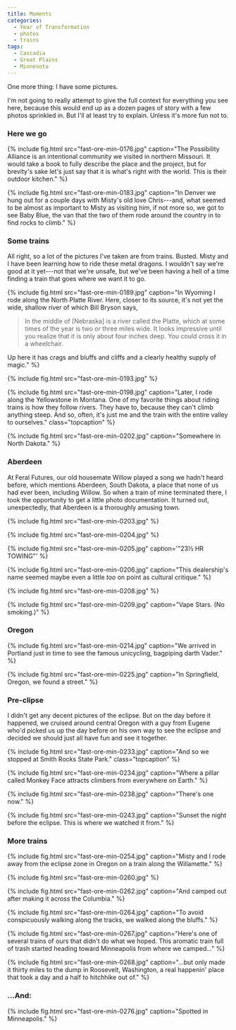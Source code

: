 ```yaml
---
title: Moments
categories:
  - Year of Transformation
  - photos
  - trains
tags:
  - Cascadia
  - Great Plains
  - Minnesota
---
```


One more thing: I have some pictures.

I'm not going to really attempt to give the full context for everything you see
here, because this would end up as a dozen pages of story with a few photos
sprinkled in. But I'll at least try to explain. Unless it's more fun not to.

### Here we go

{% include fig.html src="fast-ore-min-0176.jpg" caption="The Possibility Alliance is
an intentional community we visited in northern Missouri. It would take a book
to fully describe the place and the project, but for brevity's sake let's just
say that it is what's right with the world. This is their outdoor kitchen." %}

{% include fig.html src="fast-ore-min-0183.jpg" caption="In Denver we hung out for
a couple days with Misty's old love Chris---and, what seemed to be almost as
important to Misty as visiting him, if not more so, we got to see Baby Blue, the
van that the two of them rode around the country in to find rocks to climb." %}

### Some trains

All right, so a lot of the pictures I've taken are from trains. Busted. Misty
and I have been learning how to ride these metal dragons. I wouldn't say we're
good at it yet---not that we're unsafe, but we've been having a hell of a time
finding a train that goes where we want it to go. 

{% include fig.html src="fast-ore-min-0189.jpg" caption="In Wyoming I rode along the
North Platte River. Here, closer to its source, it's not yet the wide, shallow
river of which Bill Bryson says,

> In the middle of [Nebraska] is a river called the Platte, which at some times
> of the year is two or three miles wide. It looks impressive until you realize
> that it is only about four inches deep. You could cross it in a wheelchair.

Up here it has crags and bluffs and cliffs and a clearly healthy supply of
magic." %}

{% include fig.html src="fast-ore-min-0193.jpg" %}

{% include fig.html src="fast-ore-min-0198.jpg" caption="Later, I rode along the
Yellowstone in Montana. One of my favorite things about riding trains is how
they follow rivers. They have to, because they can't climb anything steep. And
so, often, it's just me and the train with the entire valley to ourselves."
class="topcaption" %}

{% include fig.html src="fast-ore-min-0202.jpg" caption="Somewhere in North Dakota."
%}

### Aberdeen

At Feral Futures, our old housemate Willow played a song we hadn't heard before,
which mentions Aberdeen, South Dakota, a place that none of us had ever been,
including Willow. So when a train of mine terminated there, I took the
opportunity to get a little photo documentation. It turned out, unexpectedly,
that Aberdeen is a thoroughly amusing town.

{% include fig.html src="fast-ore-min-0203.jpg" %}

{% include fig.html src="fast-ore-min-0204.jpg" %}

{% include fig.html src="fast-ore-min-0205.jpg" caption='"23½ HR TOWING"' %}

{% include fig.html src="fast-ore-min-0206.jpg" caption="This dealership's name seemed
maybe even a little *too* on point as cultural critique." %}

{% include fig.html src="fast-ore-min-0208.jpg" %}

{% include fig.html src="fast-ore-min-0209.jpg" caption="Vape Stars. (No smoking.)"
%}

### Oregon

{% include fig.html src="fast-ore-min-0214.jpg" caption="We arrived in Portland just
in time to see the famous unicycling, bagpiping darth Vader." %}

{% include fig.html src="fast-ore-min-0225.jpg" caption="In Springfield, Oregon, we
found a street." %}

### Pre-clipse

I didn't get any decent pictures of the eclipse. But on the day before it
happened, we cruised around central Oregon with a guy from Eugene who'd picked
us up the day before on his own way to see the eclipse and decided we should
just all have fun and see it together.

{% include fig.html src="fast-ore-min-0233.jpg" caption="And so we stopped at Smith
Rocks State Park." class="topcaption" %}

{% include fig.html src="fast-ore-min-0234.jpg" caption="Where a pillar called
Monkey Face attracts climbers from everywhere on Earth." %}

{% include fig.html src="fast-ore-min-0238.jpg" caption="There's one now." %}

{% include fig.html src="fast-ore-min-0243.jpg" caption="Sunset the night before the
eclipse. This is where we watched it from." %}

### More trains

{% include fig.html src="fast-ore-min-0254.jpg" caption="Misty and I rode away from
the eclipse zone in Oregon on a train along the Willamette." %}

{% include fig.html src="fast-ore-min-0260.jpg" %}

{% include fig.html src="fast-ore-min-0262.jpg" caption="And camped out after making
it across the Columbia." %}

{% include fig.html src="fast-ore-min-0264.jpg" caption="To avoid conspicuously
walking along the tracks, we walked along the bluffs." %}

{% include fig.html src="fast-ore-min-0267.jpg" caption="Here's one of several
trains of ours that didn't do what we hoped. This aromatic train full of trash
started heading toward Minneapolis from where we camped..." %}

{% include fig.html src="fast-ore-min-0268.jpg" caption="...but only made it
thirty miles to the dump in Roosevelt, Washington, a real happenin' place that
took a day and a half to hitchhike out of." %}

### ...And:

{% include fig.html src="fast-ore-min-0276.jpg" caption="Spotted in Minneapolis."
%}
